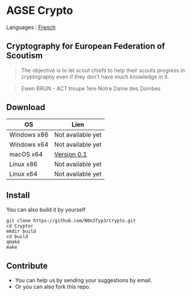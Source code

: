# AGSE Crypto

Languages : [French](/Crypto)

## Cryptography for European Federation of Scoutism

> The objective is to let scout chiefs to help their scouts progress in cryptography even if they don't have much knowledge in it.

> Ewen BRUN - ACT troupe 1ère Notre Dame des Dombes

## Download

OS          | Lien
----------- | -----------------------------------------------------------------------------------
Windows x86 | Not available yet
Windows x64 | Not available yet
macOS x64   | [Version 0.1](https://github.com/N0n3Typ3/Crypto/releases/download/0.1/Cryptor.zip)
Linux x86   | Not available yet
Linux x64   | Not available yet

## Install

You can also build it by yourself

```
git clone https://github.com/N0n3Typ3/Crypto.git
cd Cryptor
mkdir build
cd build
qmake
make
```

## Contribute

- You can help us by sending your suggestions by email.
- Or you can also fork this repo.
